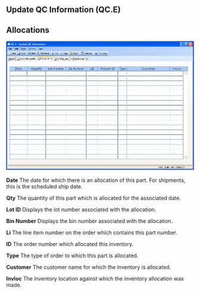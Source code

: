 ##  Update QC Information (QC.E)

<PageHeader />

##  Allocations

![](./QC-E-3.jpg)

**Date** The date for which there is an allocation of this part. For
shipments, this is the scheduled ship date.  
  
**Qty** The quantity of this part which is allocated for the associated date.  
  
**Lot ID** Displays the lot number associated with the allocation.  
  
**Bin Number** Displays the bin number associated with the allocation.  
  
**Li** The line item number on the order which contains this part number.  
  
**ID** The order number which allocated this inventory.  
  
**Type** The type of order to which this part is allocated.  
  
**Customer** The customer name for which the inventory is allocated.  
  
**Invloc** The inventory location against which the inventory allocation was
made.  
  
  
<badge text= "Version 8.10.57" vertical="middle" />

<PageFooter />